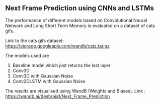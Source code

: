 ## Next Frame Prediction using CNNs and LSTMs

The performance of different models based on Convolutional Neural Network and Long Short Term Memory is evaluated on a dataset of cats gifs.

Link to the cats gifs dataset: https://storage.googleapis.com/wandb/catz.tar.gz

The models used are
  1. Baseline model which just returns the last layer
  2. Conv3D
  3. Conv3D with Gaussian Noise
  4. Conv2DLSTM with Gaussian Noise

The results are visualised using WandB (Weights and Biases).
Link : https://wandb.ai/deshraja1/Next_Frame_Prediction
